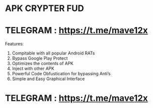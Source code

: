 # APK CRYPTER FUD
# TELEGRAM : https://t.me/mave12x
Features:
1) Compitable with all popular Android RATs
2) Bypass Google Play Protect 
3) Optimizes the contents of APK
4) Inject with other APK
5) Powerful Code Obfustication for bypassing Anti’s
6) Simple and Easy Graphical Interface

# TELEGRAM : https://t.me/mave12x
